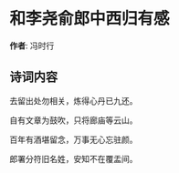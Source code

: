 # 和李尧俞郎中西归有感

**作者**: 冯时行

## 诗词内容

去留出处勿相关，炼得心丹已九还。

自有文章为鼓吹，只将廊庙等云山。

百年有酒堪留念，万事无心忘驻颜。

郎署分符旧名姓，安知不在覆盂间。

